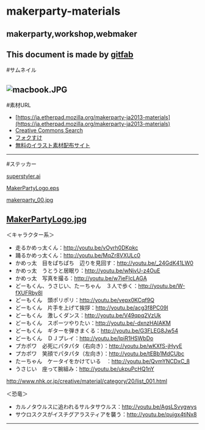 # makerparty-materials
## makerparty,workshop,webmaker
This document is made by [gitfab](http://gitfab.org)
---
#サムネイル

![macbook.JPG](https://raw.github.com/dadaa/makerparty-materials/master/gitfab/resources/macbook.JPG)
---
#素材URL
- [https://ja.etherpad.mozilla.org/makerparty-ja2013-materials](https://ja.etherpad.mozilla.org/makerparty-ja2013-materials)
- [Creative Commons Search](http://search.creativecommons.org/)
- [フォクすけ](http://foxkeh.jp/downloads/materials/)
- [無料のイラスト素材配布サイト](http://matome.naver.jp/odai/2135235191522078201)
---
#ステッカー


[superstyler.ai](https://raw.github.com/dadaa/makerparty-materials/master/gitfab/resources/superstyler.ai)

[MakerPartyLogo.eps](https://raw.github.com/dadaa/makerparty-materials/master/gitfab/resources/MakerPartyLogo.eps)

[makerparty_00.jpg](https://raw.github.com/dadaa/makerparty-materials/master/gitfab/resources/makerparty_00.jpg)

[MakerPartyLogo.jpg](https://raw.github.com/dadaa/makerparty-materials/master/gitfab/resources/MakerPartyLogo.jpg)
---
＜キャラクター系＞

- 走るかめっ太くん：http://youtu.be/vOyrh0DKpkc
- 踊るかめっ太くん：http://youtu.be/MqZr8VXULc0
- かめっ太　目をぱちぱち　辺りを見回す：http://youtu.be/_24GdK41LW0
- かめっ太　うとうと居眠り：http://youtu.be/wNjvU-z4OuE
- かめっ太　写真を撮る：http://youtu.be/w7ieFlcLAGA
- どーもくん、うさじい、たーちゃん　３人で歩く：http://youtu.be/W-fXUFRby8I
- どーもくん　頭ポリポリ：http://youtu.be/vepx0KCqf9Q
- どーもくん　片手を上げて挨拶：http://youtu.be/acg3f8PC09I
- どーもくん　激しくダンス：http://youtu.be/V49qpq2VzUk
- どーもくん　スポーツやりたい：http://youtu.be/-dxnzHAIAKM
- どーもくん　ギターを弾きまくる：http://youtu.be/G3FLEG8Jw54
- どーもくん　ＤＪプレイ：http://youtu.be/lpiR1HSWbDo
- プカポワ　必死にパタパタ（右向き）：http://youtu.be/wKXfS-jHyyE
- プカポワ　笑顔でパタパタ（左向き）：http://youtu.be/tEBb1MdCUbc
- たーちゃん　ケータイをかけている　：http://youtu.be/QvmYNCDxC_8
- うさじい　座って腕組み：http://youtu.be/ukpuPcHQ1nY

http://www.nhk.or.jp/creative/material/category/20/list_001.html

＜恐竜＞
- カルノタウルスに追われるサルタサウルス：http://youtu.be/AgsLSvygwys
- サウロスクスがイスチグアラスティアを襲う：http://youtu.be/pujgx4tiNx8

---
